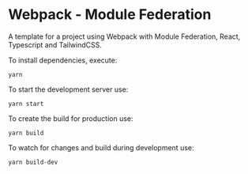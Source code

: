 # Webpack - Module Federation

A template for a project using Webpack with Module Federation, React, Typescript and TailwindCSS.

To install dependencies, execute:

```
yarn
```

To start the development server use:

```
yarn start
```

To create the build for production use:

```
yarn build
```

To watch for changes and build during development use:

```
yarn build-dev
```

